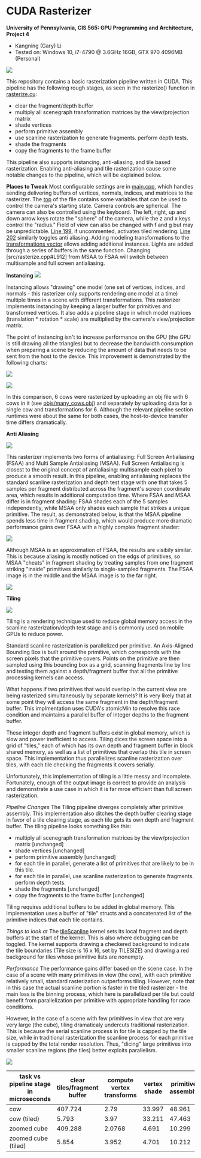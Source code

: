 CUDA Rasterizer
===============

**University of Pennsylvania, CIS 565: GPU Programming and Architecture, Project 4**

* Kangning (Gary) Li
* Tested on: Windows 10, i7-4790 @ 3.6GHz 16GB, GTX 970 4096MB (Personal)

![](img/AAAAAAAAAAAAAAA.png)

This repository contains a basic rasterization pipeline written in CUDA. This pipeline has the following rough stages, as seen in the rasterize() function in [rasterize.cu](src/rasterize.cu#L856):
* clear the fragment/depth buffer
* multiply all scenegraph transformation matrices by the view/projection matrix
* shade vertices
* perform primitive assembly
* use scanline rasterization to generate fragments. perform depth tests.
* shade the fragments
* copy the fragments to the frame buffer

This pipeline also supports instancing, anti-aliasing, and tile based rasterization. Enabling anti-aliasing and tile rasterization cause some notable changes to the pipeline, which will be explained below.

**Places to Tweak**
Most configurable settings are in [main.cpp](src/main.cpp), which handles sending delivering buffers of vertices, normals, indices, and matrices to the rasterizer. The [top](src/main.cpp#L16) of the file contains some variables that can be used to control the camera's starting state. Camera controls are spherical. The camera can also be controlled using the keyboard. The left, right, up and down arrow keys rotate the "sphere" of the camera, while the z and x keys control the "radius." Field of view can also be changed with f and g but may be unpredictable.
[Line 199](src/main.cpp#L199), if uncommented, activates tiled rendering.
[Line 202](src/main.cpp#L202) similarly toggles anti aliasing.
Adding modeling transformations to the [transformations vector](src/main.cpp#L181) allows adding additional instances. Lights are added through a series of buffers in the same function.
Changing [src/rasterize.cpp#L912] from MSAA to FSAA will switch between multisample and full screen antialiasing.

**Instancing**
![](img/instancing_spread.png)

Instancing allows "drawing" one model (one set of vertices, indices, and normals - this rasterizer only supports rendering one model at a time) multiple times in a scene with different transformations. This rasterizer implements instancing by keeping a larger buffer for primitives and transformed vertices. It also adds a pipeline stage in which model matrices (translation * rotation * scale) are multiplied by the camera's view/projection matrix.

The point of instancing isn't to increase performance on the GPU (the GPU is still drawing all the triangles) but to decrease the bandwidth consumption when preparing a scene by reducing the amount of data that needs to be sent from the host to the device. This improvement is demonstrated by the following charts:

![](img/charts/instancing/stack_comparison.png)

![](img/charts/instancing/pies.png)

In this comparison, 6 cows were rasterized by uploading an obj file with 6 cows in it (see [objs/many_cows.obj](many_cows.obj)) and separately by uploading data for a single cow and transformations for 6. Although the relevant pipeline section runtimes were about the same for both cases, the host-to-device transfer time differs dramatically.

**Anti Aliasing**

![](img/MSAA.png)

This rasterizer implements two forms of antialiasing: Full Screen Antialiasing (FSAA) and Multi Sample Antialiasing (MSAA). Full Screen Antialiasing is closest to the original concept of antialiasing: multisample each pixel to produce a smooth result. In this pipeline, enabling antialiasing replaces the standard scanline rasterization and depth test stage with one that takes 5 samples per fragment distributed across the fragment's screen coordinate area, which results in additional computation time. Where FSAA and MSAA differ is in fragment shading: FSAA shades each of the 5 samples independently, while MSAA only shades each sample that strikes a unique primitive. The result, as demonstrated below, is that the MSAA pipeline spends less time in fragment shading, which would produce more dramatic performance gains over FSAA with a highly complex fragment shader:

![](img/charts/antialiasing/antialiasing.png)

Although MSAA is an approximation of FSAA, the results are visibily similar. This is because aliasing is mostly noticed on the edgs of primitives, so MSAA "cheats" in fragment shading by treating samples from one fragment striking "inside" primitives similarly to single-sampled fragments. The FSAA image is in the middle and the MSAA image is to the far right.

![](img/AA_spread_comparison.png)

**Tiling**

![](img/tiling_spread.png)

Tiling is a rendering technique used to reduce global memory access in the scanline rasterization/depth test stage and is commonly used on mobile GPUs to reduce power.

Standard scanline rasterization is parallelized per primitive. An Axis-Aligned Bounding Box is built around the primitive, which corresponds with the screen pixels that the primitive covers. Points on the primitive are then sampled using this bounding box as a grid, scanning fragments line by line and testing them against a depth/fragment buffer that all the primitive processing kernels can access.

What happens if two primitives that would overlap in the current view are being rasterized simultaneously by separate kernels? It is very likely that at some point they will access the same fragment in the depth/fragment buffer. This implmentation uses CUDA's atomicMin to resolve this race condition and maintains a parallel buffer of integer depths to the fragment buffer.

These integer depth and fragment buffers exist in global memory, which is slow and power inefficient to access. Tiling dices the screen space into a grid of "tiles," each of which has its own depth and fragment buffer in block shared memory, as well as a list of primitives that overlap this tile in screen space. This implementation thus parallelizes scanline rasterization over tiles, with each tile checking the fragments it covers serially.

Unfortunately, this implementation of tiling is a little messy and incomplete. Fortunately, enough of the output image is correct to provide an analysis and demonstrate a use case in which it is far mroe efficient than full screen rasterization.

*Pipeline Changes*
The Tiling pipeline diverges completely after primitive assembly. This implementation also ditches the depth buffer clearing stage in favor of a tile clearing stage, as each tile gets its own depth and fragment buffer.
The tiling pipeline looks something like this:

* multiply all scenegraph transformation matrices by the view/projection matrix [unchanged]
* shade vertices [unchanged]
* perform primitive assembly [unchanged]
* for each tile in parallel, generate a list of primitives that are likely to be in this tile.
* for each tile in parallel, use scanline rasterization to generate fragments. perform depth tests.
* shade the fragments [unchanged]
* copy the fragments to the frame buffer [unchanged]

Tiling requires additional buffers to be added in global memory. This implementation uses a buffer of "tile" structs and a concatenated list of the primitive indices that each tile contains.

*Things to look at*
The [tileScanline](src/rasterize.cpp#L661) kernel sets its local fragment and depth buffers at the start of the kernel. This is also where debugging can be toggled. The kernel supports drawing a checkered background to indicate the tile boundaries (Tile size is 16 x 16, set by TILESIZE) and drawing a red background for tiles whose primitive lists are nonempty.

*Performance*
The performance gains differ based on the scene case. In the case of a scene with many primitives in view (the cow), with each primitive relatively small, standard rasterization outperforms tiling. However, note that in this case the actual scanline portion is faster in the tiled rasterizer - the main loss is the binning process, which here is parallelized per tile but could benefit from parallelization per primitive with appropriate handling for race conditions.

However, in the case of a scene with few primitives in view that are very very large (the cube), tiling dramaticaly undercuts traditional rasterization. This is because the serial scanline process in for tile is capped by the tile size, while in traditional rasterization the scanline process for each primitive is capped by the total render resolution. Thus, "dicing" large primitives into smaller scanline regions (the tiles) better exploits parallelism.

![](img/charts/tiling/tiling.png)


|task vs pipeline stage in microseconds| clear tiles/fragment buffer| compute vertex transforms|vertex shade|primitive assembly| bin primitives (tiling only) |scanline rasterization|
|--------------------------------------|----------------------------|--------------------------|------------|------------------|------------------------------|----------------------|
|cow                                   |  407.724                   |  2.79                    |  33.997    | 48.961           | N/A                          | 2803.701             |
|cow (tiled)                           |  5.793                     |  3.97                    |  33.211    | 47.463           | 4982.626                     | 1772.194             |
|zoomed cube                           |  409.288                   |  2.0768                  |  4.691     | 10.299           | N/A                          | 56579.231            | 
|zoomed cube (tiled)                   |  5.854                     |  3.952                   |  4.701     | 10.212           | 18.913                       | 1546.637             |
